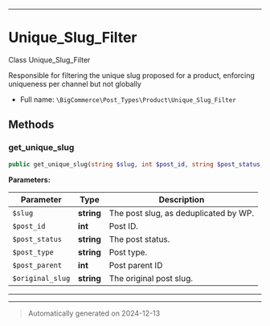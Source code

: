 ***

# Unique_Slug_Filter

Class Unique_Slug_Filter

Responsible for filtering the unique slug proposed
for a product, enforcing uniqueness per channel
but not globally

* Full name: `\BigCommerce\Post_Types\Product\Unique_Slug_Filter`




## Methods


### get_unique_slug



```php
public get_unique_slug(string $slug, int $post_id, string $post_status, string $post_type, int $post_parent, string $original_slug): string
```








**Parameters:**

| Parameter | Type | Description |
|-----------|------|-------------|
| `$slug` | **string** | The post slug, as deduplicated by WP. |
| `$post_id` | **int** | Post ID. |
| `$post_status` | **string** | The post status. |
| `$post_type` | **string** | Post type. |
| `$post_parent` | **int** | Post parent ID |
| `$original_slug` | **string** | The original post slug. |





***


***
> Automatically generated on 2024-12-13
